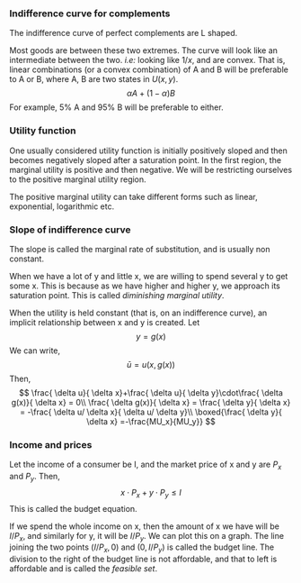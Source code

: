 ### Indifference curve for complements

The indifference curve of perfect complements are L shaped. 

Most goods are between these two extremes. The curve will look like an intermediate between the two. _i.e:_ looking like $1/x$, and are convex. That is, linear combinations (or a convex combination) of A and B will be preferable to A or B, where A, B are two states in $U(x,y)$. 
$$
\alpha A + (1-\alpha) B
$$
For example, 5% A and 95% B will be preferable to either. 

### Utility function

One usually considered utility function is initially positively sloped and then becomes negatively sloped after a saturation point. In the first region, the marginal utility is positive and then negative. We will be restricting ourselves to the positive marginal utility region. 

The positive marginal utility can take different forms such as linear, exponential, logarithmic etc. 

### Slope of indifference curve

The slope is called the marginal rate of substitution, and is usually non constant. 

When we have a lot of y and little x, we are willing to spend several y to get some x. This is because as we have higher and higher y, we approach its saturation point. This is called *diminishing marginal utility*. 

When the utility is held constant (that is, on an indifference curve), an implicit relationship between x and y is created. Let 
$$
y = g(x)
$$
We can write, 
$$
\bar{u} = u(x, g(x))
$$
Then, 
$$
\frac{  \delta u}{ \delta x}+\frac{ \delta u}{ \delta y}\cdot\frac{ \delta g(x)}{ \delta x} = 0\\
\frac{ \delta g(x)}{ \delta x} = \frac{ \delta y}{ \delta x} = -\frac{ \delta u/ \delta x}{ \delta u/ \delta y}\\
 \boxed{\frac{ \delta y}{ \delta x} =-\frac{MU_x}{MU_y}}
$$

### Income and prices

Let the income of a consumer be I, and the market price of x and y are $P_x$ and $P_y$. Then, 
$$
x\cdot P_x + y\cdot P_y \leq I
$$
This is called the budget equation. 

If we spend the whole income on x, then the amount of x we have will be $I/P_x$, and similarly for y, it will be $I/P_y$. We can plot this on a graph. The line joining the two points $(I/P_x, 0)$ and $(0, I/P_y)$ is called the budget line. The division to the right of the budget line is not affordable, and that to left is affordable and is called the _feasible set_. 

